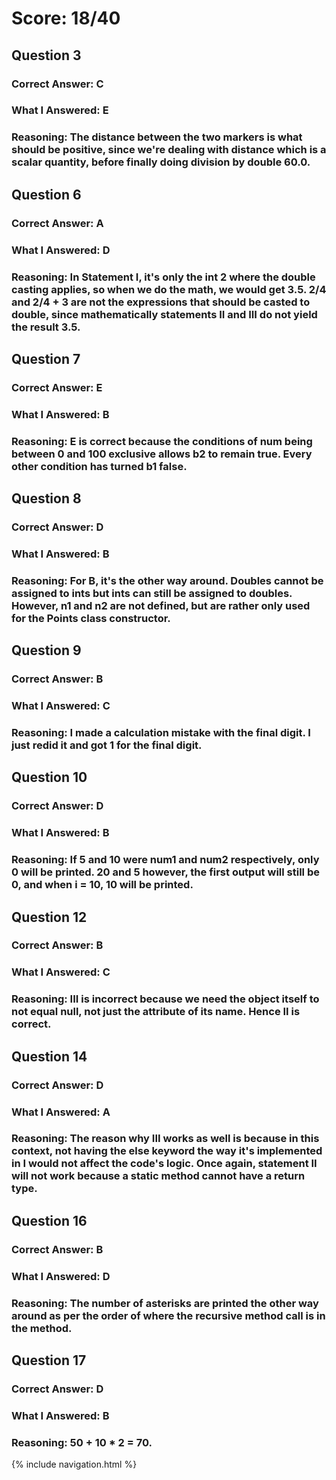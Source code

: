# Score: 18/40

## Question 3
### Correct Answer: C
### What I Answered: E
### Reasoning: The distance between the two markers is what should be positive, since we're dealing with distance which is a scalar quantity, before finally doing division by double 60.0.

## Question 6
### Correct Answer: A
### What I Answered: D
### Reasoning: In Statement I, it's only the int 2 where the double casting applies, so when we do the math, we would get 3.5. 2/4 and 2/4 + 3 are not the expressions that should be casted to double, since mathematically statements II and III do not yield the result 3.5.

## Question 7
### Correct Answer: E
### What I Answered: B
### Reasoning: E is correct because the conditions of num being between 0 and 100 exclusive allows b2 to remain true. Every other condition has turned b1 false.

## Question 8
### Correct Answer: D
### What I Answered: B
### Reasoning: For B, it's the other way around. Doubles cannot be assigned to ints but ints can still be assigned to doubles. However, n1 and n2 are not defined, but are rather only used for the Points class constructor.

## Question 9
### Correct Answer: B
### What I Answered: C
### Reasoning: I made a calculation mistake with the final digit. I just redid it and got 1 for the final digit.

## Question 10
### Correct Answer: D
### What I Answered: B
### Reasoning: If 5 and 10 were num1 and num2 respectively, only 0 will be printed. 20 and 5 however, the first output will still be 0, and when i = 10, 10 will be printed.

## Question 12
### Correct Answer: B
### What I Answered: C
### Reasoning: III is incorrect because we need the object itself to not equal null, not just the attribute of its name. Hence II is correct.

## Question 14
### Correct Answer: D
### What I Answered: A
### Reasoning: The reason why III works as well is because in this context, not having the else keyword the way it's implemented in I would not affect the code's logic. Once again, statement II will not work because a static method cannot have a return type.

## Question 16
### Correct Answer: B
### What I Answered: D
### Reasoning: The number of asterisks are printed the other way around as per the order of where the recursive method call is in the method.

## Question 17
### Correct Answer: D
### What I Answered: B
### Reasoning: 50 + 10 * 2 = 70.

{% include navigation.html %}
